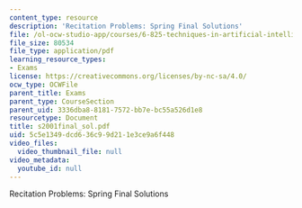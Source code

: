 ```yaml
---
content_type: resource
description: 'Recitation Problems: Spring Final Solutions'
file: /ol-ocw-studio-app/courses/6-825-techniques-in-artificial-intelligence-sma-5504-fall-2002/5c5e1349dcd636c99d211e3ce9a6f448_s2001final_sol.pdf
file_size: 80534
file_type: application/pdf
learning_resource_types:
- Exams
license: https://creativecommons.org/licenses/by-nc-sa/4.0/
ocw_type: OCWFile
parent_title: Exams
parent_type: CourseSection
parent_uid: 3336dba8-8181-7572-bb7e-bc55a526d1e8
resourcetype: Document
title: s2001final_sol.pdf
uid: 5c5e1349-dcd6-36c9-9d21-1e3ce9a6f448
video_files:
  video_thumbnail_file: null
video_metadata:
  youtube_id: null
---
```

Recitation Problems: Spring Final Solutions